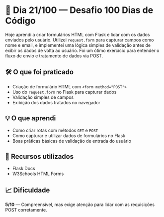 # 🚀 Dia 21/100 — Desafio 100 Dias de Código

Hoje aprendi a criar formulários HTML com Flask e lidar com os dados enviados pelo usuário. Utilizei `request.form` para capturar campos como nome e email, e implementei uma lógica simples de validação antes de exibir os dados de volta ao usuário. Foi um ótimo exercício para entender o fluxo de envio e tratamento de dados via POST.

## 🛠️ O que foi praticado

- Criação de formulário HTML com `<form method="POST">`
- Uso do `request.form` no Flask para capturar dados
- Validação simples de campos
- Exibição dos dados tratados no navegador

## 💡 O que aprendi

- Como criar rotas com métodos `GET` e `POST`
- Como capturar e utilizar dados de formulários no Flask
- Boas práticas básicas de validação de entrada do usuário

## 📘 Recursos utilizados

- Flask Docs
- W3Schools HTML Forms

## 📈 Dificuldade

**5/10** — Compreensível, mas exige atenção para lidar com as requisições POST corretamente.
